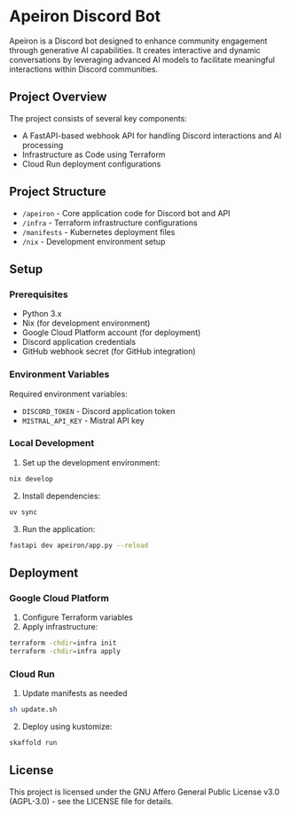 # Apeiron Discord Bot

Apeiron is a Discord bot designed to enhance community engagement through
generative AI capabilities. It creates interactive and dynamic conversations by
leveraging advanced AI models to facilitate meaningful interactions within
Discord communities.

## Project Overview

The project consists of several key components:

- A FastAPI-based webhook API for handling Discord interactions and AI
  processing
- Infrastructure as Code using Terraform
- Cloud Run deployment configurations

## Project Structure

- `/apeiron` - Core application code for Discord bot and API
- `/infra` - Terraform infrastructure configurations
- `/manifests` - Kubernetes deployment files
- `/nix` - Development environment setup

## Setup

### Prerequisites

- Python 3.x
- Nix (for development environment)
- Google Cloud Platform account (for deployment)
- Discord application credentials
- GitHub webhook secret (for GitHub integration)

### Environment Variables

Required environment variables:

- `DISCORD_TOKEN` - Discord application token
- `MISTRAL_API_KEY` - Mistral API key

### Local Development

1. Set up the development environment:

```bash
nix develop
```

2. Install dependencies:

```bash
uv sync
```

3. Run the application:

```bash
fastapi dev apeiron/app.py --reload
```

## Deployment

### Google Cloud Platform

1. Configure Terraform variables
2. Apply infrastructure:

```bash
terraform -chdir=infra init
terraform -chdir=infra apply
```

### Cloud Run

1. Update manifests as needed

```bash
sh update.sh
```

2. Deploy using kustomize:

```bash
skaffold run
```

## License

This project is licensed under the GNU Affero General Public License v3.0
(AGPL-3.0) - see the LICENSE file for details.
